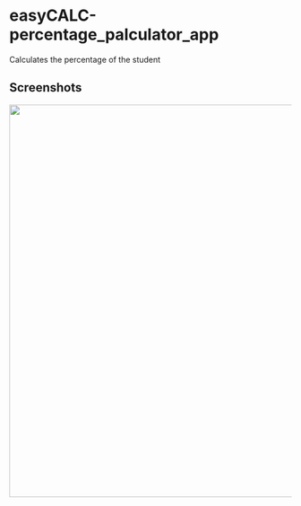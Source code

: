 # easyCALC-percentage_palculator_app
Calculates the percentage of the student

## Screenshots
<img src="https://github.com/Sneha-Sajjanar/easyCALC-Percentage_Calculator_App/blob/main/Screenshots/percentage%20calculator.png" width="700" />
